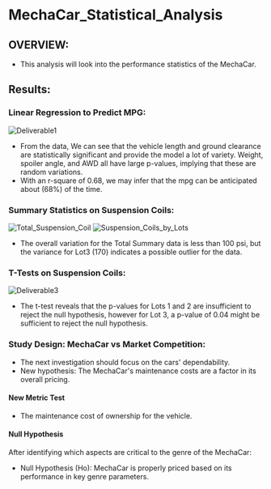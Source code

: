 # MechaCar_Statistical_Analysis
## OVERVIEW:
- This analysis will look into the performance statistics of the MechaCar.
## Results:
### Linear Regression to Predict MPG:
![Deliverable1](https://user-images.githubusercontent.com/93515126/160767577-de76279d-8f7e-4a6f-b81b-9915ba9db227.png)
- From the data, We can see that the vehicle length and ground clearance are statistically significant and provide the model a lot of variety. Weight, spoiler angle, and AWD all have large p-values, implying that these are random variations.
- With an r-square of 0.68, we may infer that the mpg can be anticipated about (68%) of the time.
### Summary Statistics on Suspension Coils:
![Total_Suspension_Coil](https://user-images.githubusercontent.com/93515126/160768143-63e525e9-6d77-4b6b-88af-40216bb38b33.png)
![Suspension_Coils_by_Lots](https://user-images.githubusercontent.com/93515126/160768173-697ac050-d953-459a-b9bc-04a20d34c7d6.png)
- The overall variation for the Total Summary data is less than 100 psi, but the variance for Lot3 (170) indicates a possible outlier for the data.
### T-Tests on Suspension Coils:
![Deliverable3](https://user-images.githubusercontent.com/93515126/160768666-293bebb8-dcdf-455e-b4a3-c36e10ef5f69.png)
- The t-test reveals that the p-values for Lots 1 and 2 are insufficient to reject the null hypothesis, however for Lot 3, a p-value of 0.04 might be sufficient to reject the null hypothesis.
### Study Design: MechaCar vs Market Competition:
- The next investigation should focus on the cars' dependability.
- New hypothesis: The MechaCar's maintenance costs are a factor in its overall pricing.
#### New Metric Test
- The maintenance cost of ownership for the vehicle.
#### Null Hypothesis
After identifying which aspects are critical to the genre of the MechaCar:
+ Null Hypothesis (Ho): MechaCar is properly priced based on its performance in key genre parameters.
